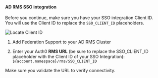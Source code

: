 #### AD RMS SSO integration

Before you continue, make sure you have your SSO integration Client ID. You will use the Client ID to replace the `SSO_CLIENT_ID` placeholders.

![Locate Client ID](https://auth0.com/docs/media/articles/dashboard/sso-integrations/settings-tutorial-clientid-ad-rms.png)

1. Add Federation Support to your AD RMS Cluster

2. Enter your Auth0 **RMS URL** (be sure to replace the SSO_CLIENT_ID placeholder with the Client ID of your SSO Integration):
`${account.namespace}/rms/SSO_CLIENT_ID`

Make sure you validate the URL to verify connectivity.